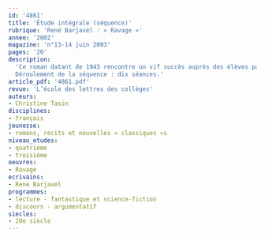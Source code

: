 ```yaml
---
id: '4861'
title: 'Étude intégrale (séquence)'
rubrique: 'René Barjavel : « Ravage »'
annee: '2002'
magazine: 'n°13-14 juin 2003'
pages: '20'
description: 
  'Ce roman datant de 1943 rencontre un vif succès auprès des élèves par les thèmes toujours actuels qu’il traite, mais aussi auprès des professeurs par les très nombreuses pistes d’exploitation qu’il offre. Sa vision de la société moderne et du progrès suscite analyses, réflexions sur notre monde, prises de position, jugements et débats. Quant aux aventures des survivants de la catastrophe qui a anéanti les villes, elles procurent les moyens d’approfondir les notions de cause et de conséquence et de donner à l’argumentation des bases solides. L’étude de « Ravage » permet donc à la fois de définir un genre – la science-fiction – et de repérer et identifier la visée argumentative d’un roman tout en se familiarisant avec la notion de « voyage initiatique ». De plus, ce roman renvoie implicitement à un certain nombre de mythes et offre la possibilité de revenir sur les textes fondateurs en montrant en quoi et pourquoi ils nourrissent la littérature.
  Déroulement de la séquence : dix séances.'
article_pdf: '4861.pdf'
revue: 'L’école des lettres des collèges'
auteurs:
- Christine Tasin
disciplines:
- français
jeunesse:
- romans, récits et nouvelles « classiques »s
niveau_etudes:
- quatrième
- troisième
oeuvres:
- Ravage
ecrivains:
- René Barjavel
programmes:
- lecture - fantastique et science-fiction
- discours - argumentatif
siecles:
- 20e siècle
---
```

